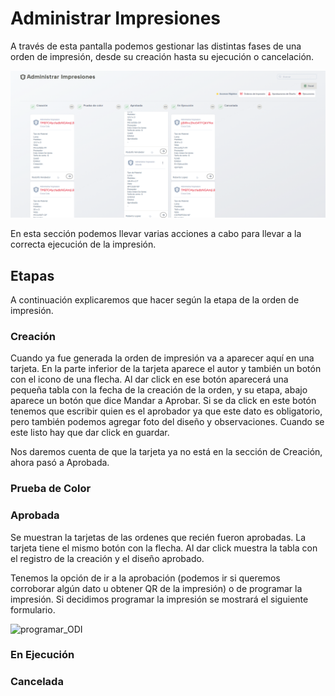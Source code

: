 # Administrar Impresiones

A través de esta pantalla podemos gestionar las distintas fases de una orden de impresión, desde su creación hasta su ejecución o cancelación. 

![administrarImpresiones](../assets/admin_Impresiones.png)

En esta sección podemos llevar varias acciones a cabo para llevar a la correcta ejecución de la impresión. 

## Etapas

A continuación explicaremos que hacer según la etapa de la orden de impresión.

### Creación

Cuando ya fue generada la orden de impresión va a aparecer aquí en una tarjeta. En la parte inferior de la tarjeta aparece el autor y también un botón con el icono de una flecha. Al dar click en ese botón aparecerá una pequeña tabla con la fecha de la creación de la orden, y su etapa, abajo aparece un botón que dice Mandar a Aprobar. Si se da click en este botón tenemos que escribir quien es el aprobador ya que este dato es obligatorio, pero también podemos agregar foto del diseño y observaciones. Cuando se este listo hay que dar click en guardar.

Nos daremos cuenta de que la tarjeta ya no está en la sección de Creación, ahora pasó a Aprobada.

### Prueba de Color



### Aprobada

Se muestran la tarjetas de las ordenes que recién fueron aprobadas. La tarjeta tiene el mismo botón con la flecha. Al dar click muestra la tabla con el registro de la creación y el diseño aprobado.

Tenemos la opción de ir a la aprobación (podemos ir si queremos corroborar algún dato u obtener QR de la impresión) o de programar la impresión. Si decidimos programar la impresión se mostrará el siguiente formulario.

![programar_ODI](../assets/programar_ODI.png)

### En Ejecución



### Cancelada

